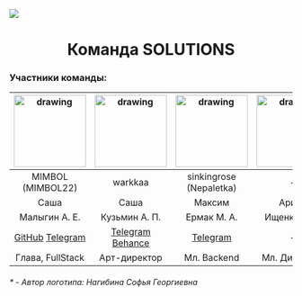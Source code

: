 ![](https://i.imgur.com/hcnWFZj.png)
<div align="center" id="abb">
  <h1>Команда SOLUTIONS</h1>
</div>

### Участники команды:

| <img src="https://avatars.githubusercontent.com/u/59563952?v=4" alt="drawing" height="128"/> | <img src="https://i.imgur.com/JhTuD2S.png" alt="drawing" height="128"/>   | <img src="https://i.imgur.com/8aDRoZH.png" alt="drawing" height="128"/> | <img src="https://i.imgur.com/8aDRoZH.png" alt="drawing" height="128"/> | <img src="https://i.imgur.com/8aDRoZH.png" alt="drawing" height="128"/> |
| :------------: | :---------------: | :---------------: | :---------------: | :---------------: |
|  MIMBOL (MIMBOL22) | warkkaa | sinkingrose (Nepaletka) | - | - |
|  Саша | Саша | Максим | Арина | Соня |
|  Малыгин А. Е. | Кузьмин А. П. | Ермак М. А. | Ищенко А. Е. | Нагибина С. Г. |
|  [GitHub](https://github.com/mimbol22) [Telegram](https://t.me/mimbol)  | [Telegram](https://t.me/warkka) [Behance](https://www.behance.net/3Dwarka) | [Telegram](https://t.me/sinkingrose) | - | - |
|  Глава,  FullStack | Арт-директор | Мл. Backend | Мл. Дизайнер | Мл. Дизайнер |

###### * - Автор логотипа: Нагибина Софья Георгиевна
